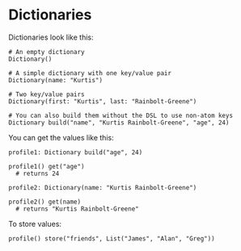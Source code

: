 Dictionaries
============

Dictionaries look like this:

```
# An empty dictionary
Dictionary()

# A simple dictionary with one key/value pair
Dictionary(name: "Kurtis")

# Two key/value pairs
Dictionary(first: "Kurtis", last: "Rainbolt-Greene")

# You can also build them without the DSL to use non-atom keys
Dictionary build("name", "Kurtis Rainbolt-Greene", "age", 24)
```

You can get the values like this:

```
profile1: Dictionary build("age", 24)

profile1() get("age")
  # returns 24

profile2: Dictionary(name: "Kurtis Rainbolt-Greene")

profile2() get(name)
  # returns "Kurtis Rainbolt-Greene"
```

To store values:

```
profile() store("friends", List("James", "Alan", "Greg"))
```
